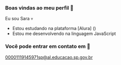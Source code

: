 ### Boas vindas ao meu perfil 💜 

Eu sou Sara 💀

- Estou estudando na plataforma [Alura] ()
- Estou me desenvolvendo na linguagem JavaScript





 ### Você pode entrar em contato em 📧

 00001119145971sp@al.educacao.sp.gov.br




 ![]()
